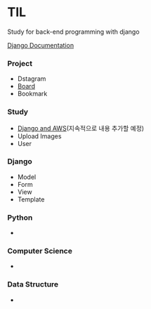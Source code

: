 # TIL
Study for back-end programming with django

[Django Documentation](https://docs.djangoproject.com/ko/2.2/)

### Project

- Dstagram
- [Board](https://github.com/navill/TIL/blob/master/Django/class_project/Board_project/board_project.md)
- Bookmark

### Study

- [Django and AWS](https://github.com/navill/TIL/blob/master/Study/Django_with_AWS/Djang_with_AWS_Diagram.jpg)(지속적으로 내용 추가할 예정)
- Upload Images
- User

### Django

- Model
- Form
- View
- Template

### Python

- 

### Computer Science

- 

### Data Structure

- 

### 

### 

### 